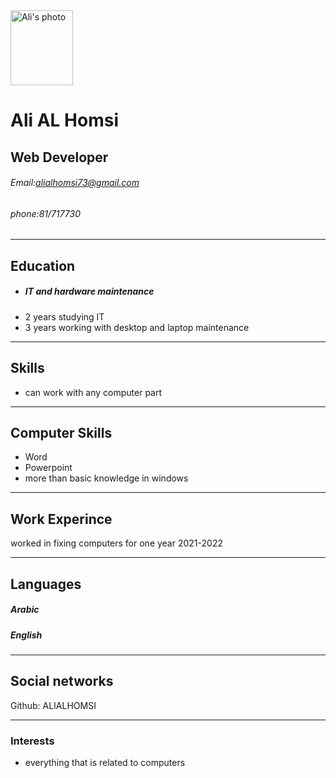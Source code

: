 <img src="https://user-images.githubusercontent.com/119170080/204270434-8421f3ba-ced9-4265-89a8-67fd2b90c74d.jpg" alt="Ali's photo" style="height: 120px; width:100px;"/>

# Ali AL Homsi
## Web Developer 
###### Email:alialhomsi73@gmail.com
###### phone:81/717730
---
## Education
* ##### IT and hardware maintenance 
 * 2 years studying IT
* 3 years working with desktop and laptop maintenance 



---
## Skills
* can work with any computer part 
  
---
## Computer Skills
* Word
* Powerpoint
* more than basic knowledge in windows 
---
## Work Experince
worked in fixing computers for one year 2021-2022

---
## Languages
##### Arabic 
##### English
---
## Social networks
Github: ALIALHOMSI

---
### Interests
* everything that is related to computers

